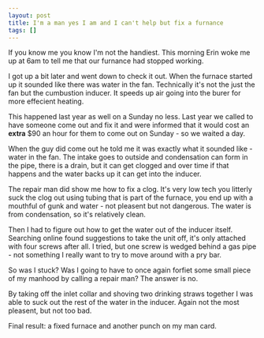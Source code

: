 ```yaml
---
layout: post
title: I'm a man yes I am and I can't help but fix a furnance
tags: []
---
```


<p>
If you know me you know I'm not the handiest. This morning Erin woke me up at 6am to tell me that our furnance had stopped working.

</p>
<p>
I got up a bit later and went down to check it out. When the furnace started up it sounded like there was water in the fan. Technically it's not the just the fan but the cumbustion inducer. It speeds up air going into the burer for more effecient heating.

</p>
<p>
This happened last year as well on a Sunday no less. Last year we called to have someone come out and fix it and were informed that it would cost an <strong>extra</strong> $90 an hour for them to come out on Sunday - so we waited a day.

</p>
<p>
When the guy did come out he told me it was exactly what it sounded like - water in the fan. The intake goes to outside and condensation can form in the pipe, there is a drain, but it can get clogged and over time if that happens and the water backs up it can get into the inducer.

</p>
<p>
The repair man did show me how to fix a clog. It's very low tech you litterly suck the clog out using tubing that is part of the furnace, you end up with a mouthful of gunk and water - not pleasent but not dangerous. The water is from condensation, so it's relatively clean.

</p>
<p>
Then I had to figure out how to get the water out of the inducer itself. Searching online found suggestions to take the unit off, it's only attached with four screws after all. I tried, but one screw is wedged behind a gas pipe - not something I really want to try to move around with a pry bar.

</p>
<p>
So was I stuck? Was I going to have to once again forfiet some small piece of my manhood by calling a repair man? The answer is no.

</p>
<p>
By taking off the inlet collar and shoving two drinking straws together I was able to suck out the rest of the water in the inducer. Again not the most pleasent, but not too bad.

</p>
<p>
Final result: a fixed furnace and another punch on my man card.

</p>

